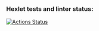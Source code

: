 ### Hexlet tests and linter status:
[![Actions Status](https://github.com/RustemYeldessov/python-project-49/actions/workflows/hexlet-check.yml/badge.svg)](https://github.com/RustemYeldessov/python-project-49/actions)